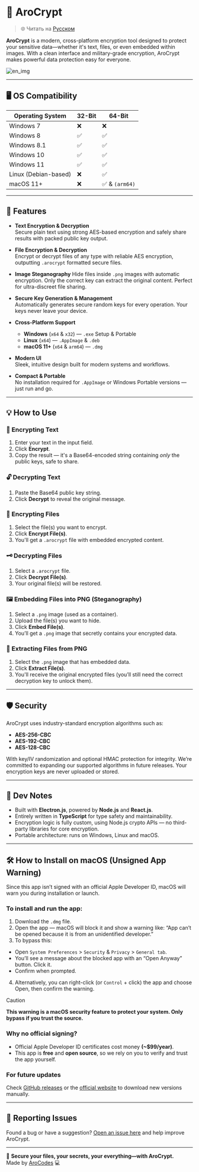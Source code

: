 # 🔐 AroCrypt

> 🌐 Читать на [Русском](README.ru.md)

**AroCrypt** is a modern, cross-platform encryption tool designed to protect your sensitive data—whether it's text, files, or even embedded within images. With a clean interface and military-grade encryption, AroCrypt makes powerful data protection easy for everyone.

![en_img](https://github.com/user-attachments/assets/4df4dd31-ce1a-4091-b83c-3988eef6812d)

---

## 🖥️ OS Compatibility

| Operating System     | 32-Bit | 64-Bit         |
| -------------------- | ------ | -------------- |
| Windows 7            | ❌     | ❌             |
| Windows 8            | ✅     | ✅             |
| Windows 8.1          | ✅     | ✅             |
| Windows 10           | ✅     | ✅             |
| Windows 11           | ✅     | ✅             |
| Linux (Debian-based) | ❌     | ✅             |
| macOS 11+            | ❌     | ✅ & `(arm64)` |

---

## 🚀 Features

- **Text Encryption & Decryption**  
  Secure plain text using strong AES-based encryption and safely share results with packed public key output.

- **File Encryption & Decryption**  
  Encrypt or decrypt files of any type with reliable AES encryption, outputting `.arocrypt` formatted secure files.

- **Image Steganography** 
  Hide files inside `.png` images with automatic encryption. Only the correct key can extract the original content. Perfect for ultra-discreet file sharing.

- **Secure Key Generation & Management**  
  Automatically generates secure random keys for every operation. Your keys never leave your device.

- **Cross-Platform Support**

  - **Windows** (`x64` & `x32`) — `.exe` Setup & Portable
  - **Linux** (`x64`) — `.AppImage` & `.deb`
  - **macOS 11+** (`x64` & `arm64`) — `.dmg`

- **Modern UI**  
  Sleek, intuitive design built for modern systems and workflows.

- **Compact & Portable**  
  No installation required for `.AppImage` or Windows Portable versions — just run and go.

---

## 💡 How to Use

### 🔏 Encrypting Text

1. Enter your text in the input field.
2. Click **Encrypt**.
3. Copy the result — it's a Base64-encoded string containing _only_ the public keys, safe to share.

### 🔓 Decrypting Text

1. Paste the Base64 public key string.
2. Click **Decrypt** to reveal the original message.

### 📁 Encrypting Files

1. Select the file(s) you want to encrypt.
2. Click **Encrypt File(s)**.
3. You'll get a `.arocrypt` file with embedded encrypted content.

### 🗝️ Decrypting Files

1. Select a `.arocrypt` file.
2. Click **Decrypt File(s)**.
3. Your original file(s) will be restored.

### 🖼️ Embedding Files into PNG (Steganography)

1. Select a `.png` image (used as a container).
2. Upload the file(s) you want to hide.
3. Click **Embed File(s)**.
4. You’ll get a `.png` image that secretly contains your encrypted data.

### 🧩 Extracting Files from PNG

1. Select the `.png` image that has embedded data.
2. Click **Extract File(s)**.
3. You'll receive the original encrypted files (you’ll still need the correct decryption key to unlock them).

---

## 🛡️ Security

AroCrypt uses industry-standard encryption algorithms such as:

- **AES-256-CBC**
- **AES-192-CBC**
- **AES-128-CBC**

With key/IV randomization and optional HMAC protection for integrity. We’re committed to expanding our supported algorithms in future releases. Your encryption keys are never uploaded or stored.

---

## 🧪 Dev Notes

- Built with **Electron.js**, powered by **Node.js** and **React.js**.
- Entirely written in **TypeScript** for type safety and maintainability.
- Encryption logic is fully custom, using Node.js crypto APIs — no third-party libraries for core encryption.
- Portable architecture: runs on Windows, Linux and macOS.

---

## 🛠️ How to Install on macOS (Unsigned App Warning)

Since this app isn’t signed with an official Apple Developer ID, macOS will warn you during installation or launch.

### To install and run the app:

1. Download the `.dmg` file.
2. Open the app — macOS will block it and show a warning like:
   “App can’t be opened because it is from an unidentified developer.”
3. To bypass this:

- Open `System Preferences` > `Security` & `Privacy` > `General tab`.
- You’ll see a message about the blocked app with an “Open Anyway” button. Click it.
- Confirm when prompted.

4. Alternatively, you can right-click (or `Control` + click) the app and choose Open, then confirm the warning.

> [!CAUTION]
> **This warning is a macOS security feature to protect your system. Only bypass if you trust the source.**

### Why no official signing?

- Official Apple Developer ID certificates cost money **(~$99/year)**.
- This app is **free** and **open source**, so we rely on you to verify and trust the app yourself.

### For future updates

Check [GitHub releases](https://github.com/OfficialAroCodes/arocrypt/releases/latest) or the [official website](https://arocrypt.vercel.app/download) to download new versions manually.

---

## 🐛 Reporting Issues

Found a bug or have a suggestion? [Open an issue here](https://github.com/OfficialAroCodes/AroCrypt/issues) and help improve AroCrypt.

---

🔐 **Secure your files, your secrets, your everything—with AroCrypt.**  
Made by [AroCodes](https://github.com/OfficialAroCodes) 💻
